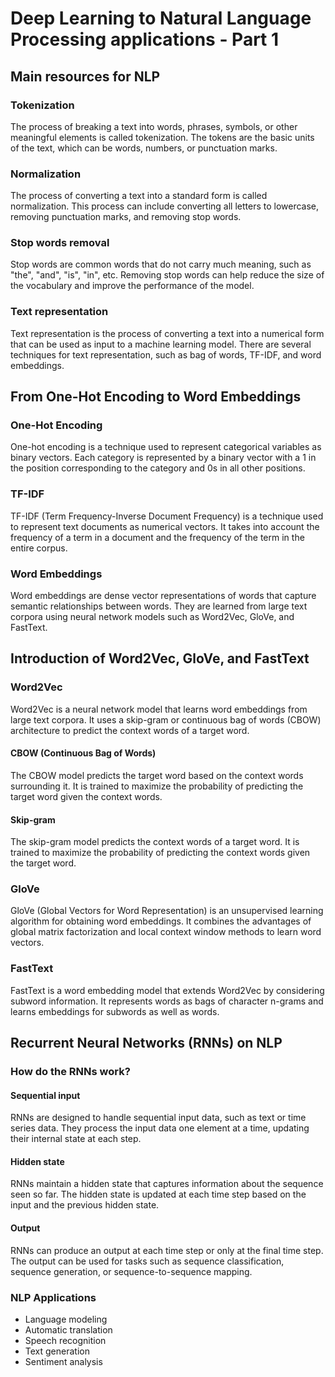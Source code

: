 # Deep Learning to Natural Language Processing applications - Part 1

## Main resources for NLP

### Tokenization

The process of breaking a text into words, phrases, symbols, or other meaningful elements is called tokenization. The tokens are the basic units of the text, which can be words, numbers, or punctuation marks.

### Normalization

The process of converting a text into a standard form is called normalization. This process can include converting all letters to lowercase, removing punctuation marks, and removing stop words.

### Stop words removal

Stop words are common words that do not carry much meaning, such as "the", "and", "is", "in", etc. Removing stop words can help reduce the size of the vocabulary and improve the performance of the model.

### Text representation

Text representation is the process of converting a text into a numerical form that can be used as input to a machine learning model. There are several techniques for text representation, such as bag of words, TF-IDF, and word embeddings.

## From One-Hot Encoding to Word Embeddings

### One-Hot Encoding

One-hot encoding is a technique used to represent categorical variables as binary vectors. Each category is represented by a binary vector with a 1 in the position corresponding to the category and 0s in all other positions.

### TF-IDF

TF-IDF (Term Frequency-Inverse Document Frequency) is a technique used to represent text documents as numerical vectors. It takes into account the frequency of a term in a document and the frequency of the term in the entire corpus.

### Word Embeddings

Word embeddings are dense vector representations of words that capture semantic relationships between words. They are learned from large text corpora using neural network models such as Word2Vec, GloVe, and FastText.

## Introduction of Word2Vec, GloVe, and FastText

### Word2Vec

Word2Vec is a neural network model that learns word embeddings from large text corpora. It uses a skip-gram or continuous bag of words (CBOW) architecture to predict the context words of a target word.

#### CBOW (Continuous Bag of Words)

The CBOW model predicts the target word based on the context words surrounding it. It is trained to maximize the probability of predicting the target word given the context words.

#### Skip-gram

The skip-gram model predicts the context words of a target word. It is trained to maximize the probability of predicting the context words given the target word.

### GloVe

GloVe (Global Vectors for Word Representation) is an unsupervised learning algorithm for obtaining word embeddings. It combines the advantages of global matrix factorization and local context window methods to learn word vectors.

### FastText

FastText is a word embedding model that extends Word2Vec by considering subword information. It represents words as bags of character n-grams and learns embeddings for subwords as well as words.

## Recurrent Neural Networks (RNNs) on NLP

### How do the RNNs work?

#### Sequential input

RNNs are designed to handle sequential input data, such as text or time series data. They process the input data one element at a time, updating their internal state at each step.

#### Hidden state

RNNs maintain a hidden state that captures information about the sequence seen so far. The hidden state is updated at each time step based on the input and the previous hidden state.

#### Output

RNNs can produce an output at each time step or only at the final time step. The output can be used for tasks such as sequence classification, sequence generation, or sequence-to-sequence mapping.

### NLP Applications

- Language modeling
- Automatic translation
- Speech recognition
- Text generation
- Sentiment analysis
